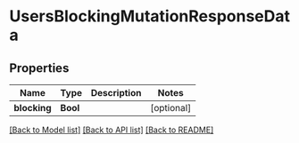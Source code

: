 # UsersBlockingMutationResponseData

## Properties
Name | Type | Description | Notes
------------ | ------------- | ------------- | -------------
**blocking** | **Bool** |  | [optional] 

[[Back to Model list]](../README.md#documentation-for-models) [[Back to API list]](../README.md#documentation-for-api-endpoints) [[Back to README]](../README.md)


